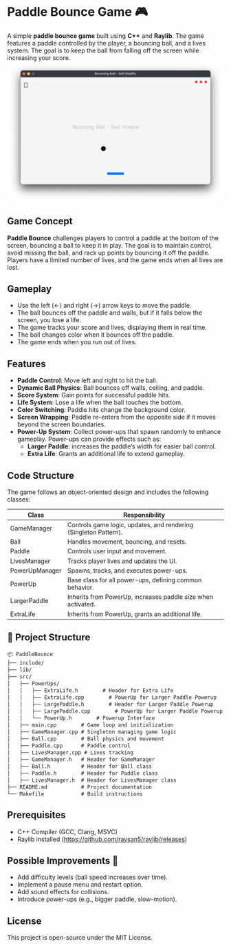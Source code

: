 # Paddle Bounce Game 🎮

A simple **paddle bounce game** built using **C++** and **Raylib**. The game features a paddle controlled by the player, a bouncing ball, and a lives system. The goal is to keep the ball from falling off the screen while increasing your score.
![ss.png](ss.png)
## Game Concept
**Paddle Bounce** challenges players to control a paddle at the bottom of the screen, bouncing a ball to keep it in play. The goal is to maintain control, avoid missing the ball, and rack up points by bouncing it off the paddle. Players have a limited number of lives, and the game ends when all lives are lost.

## Gameplay
* 	Use the left (←) and right (→) arrow keys to move the paddle.
* 	The ball bounces off the paddle and walls, but if it falls below the screen, you lose a life.
* 	The game tracks your score and lives, displaying them in real time.
* 	The ball changes color when it bounces off the paddle.
* 	The game ends when you run out of lives.

## Features

* **Paddle Control**: Move left and right to hit the ball.
* **Dynamic Ball Physics**: Ball bounces off walls, ceiling, and paddle.
* **Score System**: Gain points for successful paddle hits.
* **Life System**: Lose a life when the ball touches the bottom.
* **Color Switching**: Paddle hits change the background color.
* **Screen Wrapping**: Paddle re-enters from the opposite side if it moves beyond the screen boundaries.
* **Power-Up System**: Collect power-ups that spawn randomly to enhance gameplay. Power-ups can provide effects such as:
     * **Larger Paddle**:  increases the paddle’s width for easier ball control.
     * **Extra Life**: Grants an additional life to extend gameplay.

## Code Structure

The game follows an object-oriented design and includes the following classes:


Class | Responsibility 
--- | --- | 
GameManager | Controls game logic, updates, and rendering (Singleton Pattern).
Ball | Handles movement, bouncing, and resets.
Paddle | Controls user input and movement.
LivesManager | Tracks player lives and updates the UI.
PowerUpManager | Spawns, tracks, and executes power-ups.
PowerUp | Base class for all power-ups, defining common behavior.
LargerPaddle | Inherits from PowerUp, increases paddle size when activated.
ExtraLife | Inherits from PowerUp, grants an additional life.

## 📂 Project Structure

    📦 PaddleBounce
    ├── include/
    ├── lib/
    ├── src/
    │   ├── PowerUps/
    │   │   ├── ExtraLife.h        # Header for Extra Life
    │   │   ├── ExtraLife.cpp        # PowerUp for Larger Paddle Powerup
    │   │   ├── LargePaddle.h        # Header for Larger Paddle Powerup
    │   │   ├── LargePaddle.cpp        # PowerUp for Larger Paddle Powerup
    │   │   └── PowerUp.h        # Powerup Interface
    │   ├── main.cpp        # Game loop and initialization
    │   ├── GameManager.cpp # Singleton managing game logic
    │   ├── Ball.cpp        # Ball physics and movement
    │   ├── Paddle.cpp      # Paddle control
    │   ├── LivesManager.cpp # Lives tracking
    │   ├── GameManager.h   # Header for GameManager
    │   ├── Ball.h          # Header for Ball class
    │   ├── Paddle.h        # Header for Paddle class
    │   ├── LivesManager.h  # Header for LivesManager class
    ├── README.md           # Project documentation
    └── Makefile            # Build instructions
## Prerequisites
* 	C++ Compiler (GCC, Clang, MSVC)
* 	Raylib installed (https://github.com/raysan5/raylib/releases)



## Possible Improvements 🚀

* 	Add difficulty levels (ball speed increases over time).
* 	Implement a pause menu and restart option.
* 	Add sound effects for collisions.
* 	Introduce power-ups (e.g., bigger paddle, slow-motion).

## License

This project is open-source under the MIT License.